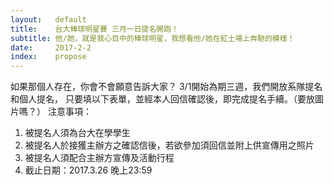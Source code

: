 ```yaml
---
layout:   default
title:    台大棒球明星賽 三月一日提名開跑！
subtitle: 他/她，就是我心目中的棒球明星，我想看他/她在紅土場上奔馳的模樣！
date:     2017-2-2
index:    propose
---
```

如果那個人存在，你會不會願意告訴大家？
3/1開始為期三週，我們開放系隊提名和個人提名，
只要填以下表單，並經本人回信確認後，即完成提名手續。（要放圖片嗎？）
注意事項：
1. 被提名人須為台大在學學生
2. 被提名人於接獲主辦方之確認信後，若欲參加須回信並附上供宣傳用之照片
3. 被提名人須配合主辦方宣傳及活動行程
4. 截止日期：2017.3.26 晚上23:59
